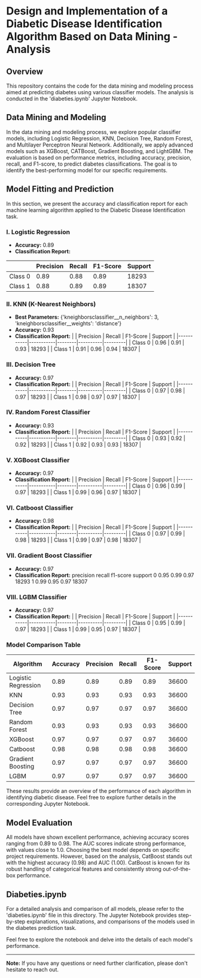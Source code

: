 # Design and Implementation of a Diabetic Disease Identification Algorithm Based on Data Mining - Analysis

## Overview

This repository contains the code for the data mining and modeling process aimed at predicting diabetes using various classifier models. The analysis is conducted in the 'diabeties.ipynb' Jupyter Notebook.

## Data Mining and Modeling

In the data mining and modeling process, we explore popular classifier models, including Logistic Regression, KNN, Decision Tree, Random Forest, and Multilayer Perceptron Neural Network. Additionally, we apply advanced models such as XGBoost, CATBoost, Gradient Boosting, and LightGBM. The evaluation is based on performance metrics, including accuracy, precision, recall, and F1-score, to predict diabetes classifications. The goal is to identify the best-performing model for our specific requirements.

## Model Fitting and Prediction

In this section, we present the accuracy and classification report for each machine learning algorithm applied to the Diabetic Disease Identification task.

### I. Logistic Regression

- **Accuracy:** 0.89
- **Classification Report:**
  
|           | Precision | Recall | F1-Score | Support |
|-----------|-----------|--------|----------|---------|
| Class 0   | 0.89      | 0.88   | 0.89     | 18293   |
| Class 1   | 0.88      | 0.89   | 0.89     | 18307   |


### II. KNN (K-Nearest Neighbors)

- **Best Parameters:** {'kneighborsclassifier__n_neighbors': 3, 'kneighborsclassifier__weights': 'distance'}
- **Accuracy:** 0.93
- **Classification Report:**
 |           | Precision | Recall | F1-Score | Support |
|-----------|-----------|--------|----------|---------|
| Class 0   | 0.96      | 0.91   | 0.93     | 18293   |
| Class 1   | 0.91      | 0.96   | 0.94     | 18307   |



### III. Decision Tree

- **Accuracy:** 0.97
- **Classification Report:**
    |           | Precision | Recall | F1-Score | Support |
|-----------|-----------|--------|----------|---------|
| Class 0   | 0.97      | 0.98   | 0.97     | 18293   |
| Class 1   | 0.98      | 0.97   | 0.97     | 18307   |


### IV. Random Forest Classifier

- **Accuracy:** 0.93
- **Classification Report:**
    |           | Precision | Recall | F1-Score | Support |
|-----------|-----------|--------|----------|---------|
| Class 0   | 0.93      | 0.92   | 0.92     | 18293   |
| Class 1   | 0.92      | 0.93   | 0.93     | 18307   |


### V. XGBoost Classifier

- **Accuracy:** 0.97
- **Classification Report:**
    |           | Precision | Recall | F1-Score | Support |
|-----------|-----------|--------|----------|---------|
| Class 0   | 0.96      | 0.99   | 0.97     | 18293   |
| Class 1   | 0.99      | 0.96   | 0.97     | 18307   |


### VI. Catboost Classifier

- **Accuracy:** 0.98
- **Classification Report:**
       |           | Precision | Recall | F1-Score | Support |
|-----------|-----------|--------|----------|---------|
| Class 0   | 0.97      | 0.99   | 0.98     | 18293   |
| Class 1   | 0.99      | 0.97   | 0.98     | 18307   |


### VII. Gradient Boost Classifier

- **Accuracy:** 0.97
- **Classification Report:**
           precision    recall  f1-score   support
       0       0.95      0.99      0.97     18293
       1       0.99      0.95      0.97     18307

### VIII. LGBM Classifier

- **Accuracy:** 0.97
- **Classification Report:**
      |           | Precision | Recall | F1-Score | Support |
|-----------|-----------|--------|----------|---------|
| Class 0   | 0.95      | 0.99   | 0.97     | 18293   |
| Class 1   | 0.99      | 0.95   | 0.97     | 18307   |


### Model Comparison Table

| Algorithm               | Accuracy | Precision | Recall | F1-Score | Support |
|-------------------------|----------|-----------|--------|----------|---------|
| Logistic Regression     | 0.89     | 0.89      | 0.89   | 0.89     | 36600   |
| KNN                     | 0.93     | 0.93      | 0.93   | 0.93     | 36600   |
| Decision Tree           | 0.97     | 0.97      | 0.97   | 0.97     | 36600   |
| Random Forest           | 0.93     | 0.93      | 0.93   | 0.93     | 36600   |
| XGBoost                 | 0.97     | 0.97      | 0.97   | 0.97     | 36600   |
| Catboost                | 0.98     | 0.98      | 0.98   | 0.98     | 36600   |
| Gradient Boosting       | 0.97     | 0.97      | 0.97   | 0.97     | 36600   |
| LGBM                    | 0.97     | 0.97      | 0.97   | 0.97     | 36600   |

These results provide an overview of the performance of each algorithm in identifying diabetic disease. Feel free to explore further details in the corresponding Jupyter Notebook.


## Model Evaluation

All models have shown excellent performance, achieving accuracy scores ranging from 0.89 to 0.98. The AUC scores indicate strong performance, with values close to 1.0. Choosing the best model depends on specific project requirements. However, based on the analysis, CatBoost stands out with the highest accuracy (0.98) and AUC (1.00). CatBoost is known for its robust handling of categorical features and consistently strong out-of-the-box performance.

## Diabeties.ipynb

For a detailed analysis and comparison of all models, please refer to the 'diabeties.ipynb' file in this directory. The Jupyter Notebook provides step-by-step explanations, visualizations, and comparisons of the models used in the diabetes prediction task.

Feel free to explore the notebook and delve into the details of each model's performance.

---

**Note:** If you have any questions or need further clarification, please don't hesitate to reach out.



